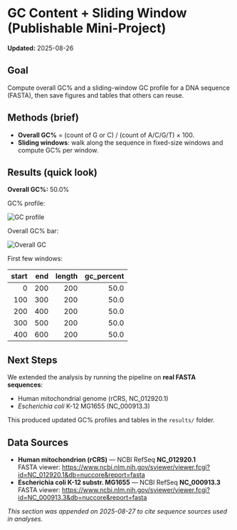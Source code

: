 # GC Content + Sliding Window (Publishable Mini-Project)

**Updated:** 2025-08-26

## Goal
Compute overall GC% and a sliding-window GC profile for a DNA sequence (FASTA), then save figures and tables that others can reuse.

## Methods (brief)
- **Overall GC%** = (count of G or C) / (count of A/C/G/T) × 100.
- **Sliding windows**: walk along the sequence in fixed-size windows and compute GC% per window.

## Results (quick look)
**Overall GC%:** 50.0%

GC% profile:

![GC profile](figures/gc_profile.png)

Overall GC% bar:

![Overall GC](figures/gc_overall.png)

First few windows:

| start | end | length | gc_percent |
|---:|---:|---:|---:|
| 0 | 200 | 200 | 50.0 |
| 100 | 300 | 200 | 50.0 |
| 200 | 400 | 200 | 50.0 |
| 300 | 500 | 200 | 50.0 |
| 400 | 600 | 200 | 50.0 |


## Next Steps
We extended the analysis by running the pipeline on **real FASTA sequences**:
- Human mitochondrial genome (rCRS, NC_012920.1)
- *Escherichia coli* K-12 MG1655 (NC_000913.3)

This produced updated GC% profiles and tables in the `results/` folder.

## Data Sources
- **Human mitochondrion (rCRS)** — NCBI RefSeq **NC_012920.1**  
  FASTA viewer: https://www.ncbi.nlm.nih.gov/sviewer/viewer.fcgi?id=NC_012920.1&db=nuccore&report=fasta
- **Escherichia coli K-12 substr. MG1655** — NCBI RefSeq **NC_000913.3**  
  FASTA viewer: https://www.ncbi.nlm.nih.gov/sviewer/viewer.fcgi?id=NC_000913.3&db=nuccore&report=fasta

*This section was appended on 2025-08-27 to cite sequence sources used in analyses.*
